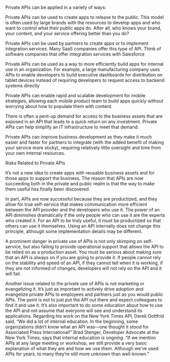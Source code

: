 Private APIs can be applied in a variety of ways: 

Private APIs can be used to create apps to release to the public. This model is often used by large brands with the resources to develop apps and who want to control what their public apps do. After all, who knows your brand, your content, and your service offering better than you do? 

Private APIs can be used by partners to create apps or to implement integration services. Many SaaS companies offer this type of API. Think of software companies that offer integration services with Salesforce 

Private APIs can be used as a way to more efficiently build apps for internal use in an organization. For example, a large manufacturing company uses APIs to enable developers to build executive dashboards for distribution on tablet devices instead of requiring developers to request access to backend systems directly 

Private APIs can enable rapid and scalable development for mobile strategies, allowing each mobile product team to build apps quickly without worrying about how to populate them with content. 

There is often a pent-up demand for access to the business assets that are exposed in an API that leads to a quick return on any investment. Private APIs can help simplify an IT infrastructure to meet that demand. 

Private APIs can improve business development as they make it much easier and faster for partners to integrate (with the added benefit of making your service more sticky), requiring relatively little oversight and time from your own internal resources. 

Risks Related to Private APIs 

It’s not a new idea to create apps with reusable business assets and for those apps to support the business. The reason that APIs are now succeeding both in the private and public realm is that the way to make them useful has finally been discovered. 

In part, APIs are now successful because they are productized, and they allow for true self-service that makes communication more efficient between the API provider and the developers who use it. The power of an API diminishes dramatically if the only people who can use it are the experts who created it. For an API to be truly useful, it must be productized so that others can use it themselves. Using an API internally does not change this principle, although some implementation details may be different. 

A prominent danger in private use of APIs is not only skimping on self-service, but also failing to provide operational support that allows the API to be relied on as a production asset. You must be serious about making sure that an API is always on if you are going to provide it. If people cannot rely on the stability and speed of an API, if they cannot tell when it is working, if they are not informed of changes, developers will not rely on the API and it will fail. 

Another issue related to the private use of APIs is not marketing or evangelizing it. It’s just as important to actively drive adoption and evangelize private APIs to employees and partners just as you would public APIs. The point is not to just put the API out there and expect colleagues to find it and use it. It’s also important to do some education about how to use the API and not assume that everyone will see and understand its applications. Regarding his work on the New York Times API, Derek Gottfrid said, “We did a lot of internal education. In the beginning, some organizations didn’t know what an API was—one thought it stood for Associated Press International!” Brad Stenger, Developer Advocate at the New York Times, says that internal education is ongoing. “If we mention APIs at any large meeting or workshop, we still provide a very basic explanation of what they are and how we use them. Although we’ve used APIs for years, to many they’re still more unknown than well-known.”